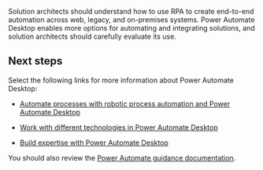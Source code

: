 Solution architects should understand how to use RPA to create end-to-end automation across web, legacy, and on-premises systems. Power Automate Desktop enables more options for automating and integrating solutions, and solution architects should carefully evaluate its use.

## Next steps

Select the following links for more information about Power Automate Desktop:

- [Automate processes with robotic process automation and Power Automate Desktop](/learn/paths/work-automation-flow/?azure-portal=true) 

- [Work with different technologies in Power Automate Desktop](/learn/paths/pad-work-different-technologies/?azure-portal=true) 

- [Build expertise with Power Automate Desktop](/learn/paths/pad-build-expertise/?azure-portal=true) 

You should also review the [Power Automate guidance documentation](/power-automate/guidance/?azure-portal=true).
